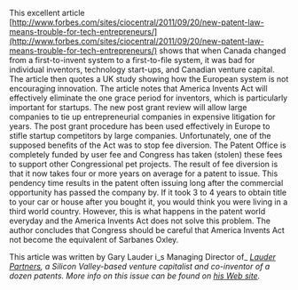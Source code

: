 

This excellent article [http://www.forbes.com/sites/ciocentral/2011/09/20/new-patent-law-means-trouble-for-tech-entrepreneurs/](http://www.forbes.com/sites/ciocentral/2011/09/20/new-patent-law-means-trouble-for-tech-entrepreneurs/) shows that when Canada changed from a first-to-invent system to a first-to-file system, it was bad for individual inventors, technology start-ups, and Canadian venture capital. The article then quotes a UK study showing how the European system is not encouraging innovation. The article notes that America Invents Act will effectively eliminate the one grace period for inventors, which is particularly important for startups. The new post grant review will allow large companies to tie up entrepreneurial companies in expensive litigation for years. The post grant procedure has been used effectively in Europe to stifle startup competitors by large companies. Unfortunately, one of the supposed benefits of the Act was to stop fee diversion. The Patent Office is completely funded by user fee and Congress has taken (stolen) these fees to support other Congressional pet projects. The result of fee diversion is that it now takes four or more years on average for a patent to issue. This pendency time results in the patent often issuing long after the commercial opportunity has passed the company by. If it took 3 to 4 years to obtain title to your car or house after you bought it, you would think you were living in a third world country. However, this is what happens in the patent world everyday and the America Invents Act does not solve this problem. The author concludes that Congress should be careful that America Invents Act not become the equivalent of Sarbanes Oxley.

This article was written by Gary Lauder i_s Managing Director of_ [_Lauder Partners_](http://www.lauderpartners.com/)_, a Silicon Valley-based venture capitalist and co-inventor of a dozen patents. More info on this issue can be found on_ [_his Web site_](http://www.lauderpartners.com/PatentReform)_._